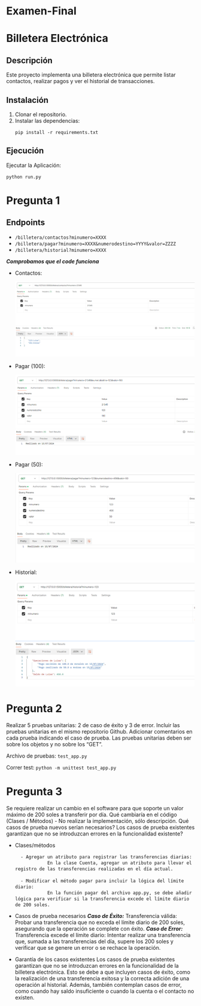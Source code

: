 # Examen-Final
# Billetera Electrónica

## Descripción
Este proyecto implementa una billetera electrónica que permite listar contactos, realizar pagos y ver el historial de transacciones.

## Instalación
1. Clonar el repositorio.
2. Instalar las dependencias:
   ```
   pip install -r requirements.txt
   ```

## Ejecución
Ejecutar la Aplicación:
```
python run.py
```

#  Pregunta 1

## Endpoints
- `/billetera/contactos?minumero=XXXX`
- `/billetera/pagar?minumero=XXXX&numerodestino=YYYY&valor=ZZZZ`
- `/billetera/historial?minumero=XXXX`



***Comprobamos que el code funciona***
- Contactos:
  <p align="center">
  <img src="s1.png" alt="Contactos">
</p>

- Pagar (100):
    <p align="center">
  <img src="s2.png" alt="Pagar">
</p>

- Pagar (50):
    <p align="center">
  <img src="s3.png" alt="Pagar_">
</p>

- Historial:
    <p align="center">
  <img src="s4.png" alt="Historial">
</p>

# Pregunta 2
Realizar 5 pruebas unitarias: 2 de caso de éxito y 3 de error. Incluir las pruebas unitarias en el mismo repositorio Github.
Adicionar comentarios en cada prueba indicando el caso de prueba.
Las pruebas unitarias deben ser sobre los objetos y no sobre los “GET”.

Archivo de pruebas: `test_app.py`

Correr test: `python -m unittest test_app.py`

# Pregunta 3

Se requiere realizar un cambio en el software para que soporte un valor máximo de 200 soles a transferir por día.
Qué	cambiaría	en	el	código (Clases / Métodos) - No realizar la implementación, sólo descripción.
Qué casos de prueba nuevos serían necesarios?
Los casos de prueba existentes garantizan que no se introduzcan errores en la funcionalidad existente?

- Clases/métodos
  
        - Agregar un atributo para registrar las transferencias diarias:
                  En la clase Cuenta, agregar un atributo para llevar el registro de las transferencias realizadas en el día actual.

        - Modificar el método pagar para incluir la lógica del límite diario:
                  En la función pagar del archivo app.py, se debe añadir lógica para verificar si la transferencia excede el límite diario de 200 soles.

- Casos de prueba necesarios
***Caso de Éxito:***
  Transferencia válida: Probar una transferencia que no exceda el límite diario de 200 soles, asegurando que la operación se complete con éxito.
***Caso de Error:***
  Transferencia excede el límite diario: Intentar realizar una transferencia que, sumada a las transferencias del día, supere los 200 soles y verificar que se genere un error o se rechace la operación.
- Garantía de los casos existentes
Los casos de prueba existentes garantizan que no se introduzcan errores en la funcionalidad de la billetera electrónica. Esto se debe a que incluyen casos de éxito, como la realización de una transferencia exitosa y la correcta adición de una operación al historial. Además, también contemplan casos de error, como cuando hay saldo insuficiente o cuando la cuenta o el contacto no existen.


      
